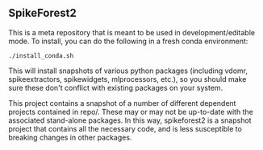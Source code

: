 ## SpikeForest2

This is a meta repository that is meant to be used in development/editable mode. To install, you can do the following in a fresh conda environment:

```
./install_conda.sh
```

This will install snapshots of various python packages (including vdomr, spikeextractors, spikewidgets, mlprocessors, etc.), so you should make sure these don't conflict with existing packages on your system.

This project contains a snapshot of a number of different dependent projects contained in repo/. These may or may not be up-to-date with the associated stand-alone packages. In this way, spikeforest2 is a snapshot project that contains all the necessary code, and is less susceptible to breaking changes in other packages.

